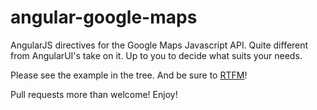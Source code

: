 angular-google-maps
===================

AngularJS directives for the Google Maps Javascript API. Quite different from AngularUI's take on it. Up to you to decide what suits your needs.

Please see the example in the tree. And be sure to [RTFM](http://nlaplante.github.io/angular-google-maps "read the documentation")!

Pull requests more than welcome! Enjoy!
